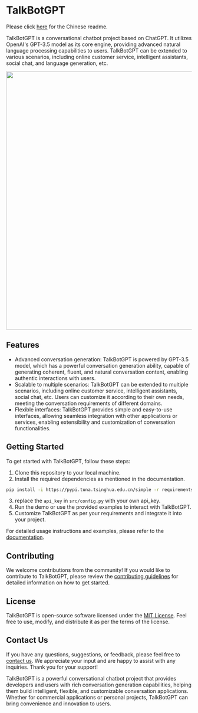 # TalkBotGPT

Please click [here](README_CN.md) for the Chinese readme.

TalkBotGPT is a conversational chatbot project based on ChatGPT. It utilizes OpenAI's GPT-3.5 model as its core engine, providing advanced natural language processing capabilities to users. TalkBotGPT can be extended to various scenarios, including online customer service, intelligent assistants, social chat, and language generation, etc.

<div align="center">
<img src="https://github.com/tinyzqh/TalkBotGPT/blob/main/pic/chat.png" width="700" >
</div>

## Features

- Advanced conversation generation: TalkBotGPT is powered by GPT-3.5 model, which has a powerful conversation generation ability, capable of generating coherent, fluent, and natural conversation content, enabling authentic interactions with users.
- Scalable to multiple scenarios: TalkBotGPT can be extended to multiple scenarios, including online customer service, intelligent assistants, social chat, etc. Users can customize it according to their own needs, meeting the conversation requirements of different domains.
- Flexible interfaces: TalkBotGPT provides simple and easy-to-use interfaces, allowing seamless integration with other applications or services, enabling extensibility and customization of conversation functionalities.

## Getting Started

To get started with TalkBotGPT, follow these steps:

1. Clone this repository to your local machine.
2. Install the required dependencies as mentioned in the documentation.

```bash
pip install -i https://pypi.tuna.tsinghua.edu.cn/simple -r requirements.txt
```

3. replace the `api_key` in `src/config.py` with your own api_key.
3. Run the demo or use the provided examples to interact with TalkBotGPT.
4. Customize TalkBotGPT as per your requirements and integrate it into your project.

For detailed usage instructions and examples, please refer to the [documentation](https://github.com/tinyzqh/TalkBotGPT/wiki).

## Contributing

We welcome contributions from the community! If you would like to contribute to TalkBotGPT, please review the [contributing guidelines](CONTRIBUTING.md) for detailed information on how to get started.

## License

TalkBotGPT is open-source software licensed under the [MIT License](LICENSE). Feel free to use, modify, and distribute it as per the terms of the license.

## Contact Us

If you have any questions, suggestions, or feedback, please feel free to [contact us](mailto:tinyzqh@163.com). We appreciate your input and are happy to assist with any inquiries. Thank you for your support!

TalkBotGPT is a powerful conversational chatbot project that provides developers and users with rich conversation generation capabilities, helping them build intelligent, flexible, and customizable conversation applications. Whether for commercial applications or personal projects, TalkBotGPT can bring convenience and innovation to users.
